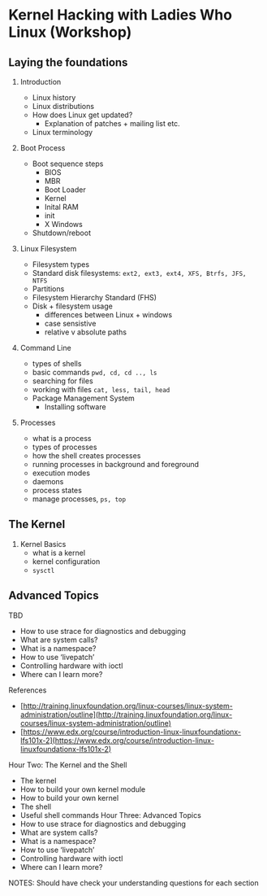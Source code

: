 # Kernel Hacking with Ladies Who Linux (Workshop)

## Laying the foundations
1. Introduction
    * Linux history
    * Linux distributions
    * How does Linux get updated?
        * Explanation of patches + mailing list etc.
    * Linux terminology

1. Boot Process
    * Boot sequence steps
        * BIOS
        * MBR
        * Boot Loader
        * Kernel
        * Inital RAM
        * init
        * X Windows
    * Shutdown/reboot

1. Linux Filesystem
    * Filesystem types
    * Standard disk filesystems: `ext2, ext3, ext4, XFS, Btrfs, JFS, NTFS`
    * Partitions
    * Filesystem Hierarchy Standard (FHS)
    * Disk + filesystem usage
        * differences between Linux + windows
        * case sensistive
        * relative v absolute paths

1. Command Line
    * types of shells
    * basic commands `pwd, cd, cd .., ls`
    * searching for files
    * working with files `cat, less, tail, head`
    * Package Management System
        * Installing software

1. Processes
    * what is a process
    * types of processes
    * how the shell creates processes 
    * running processes in background and foreground
    * execution modes
    * daemons
    * process states
    * manage processes, `ps, top`

## The Kernel 
1. Kernel Basics
    * what is a kernel
    * kernel configuration
    * `sysctl`

## Advanced Topics
TBD
* How to use strace for diagnostics and debugging
* What are system calls?
* What is a namespace?
* How to use ‘livepatch’
* Controlling hardware with ioctl
* Where can I learn more? 

References
* [http://training.linuxfoundation.org/linux-courses/linux-system-administration/outline](http://training.linuxfoundation.org/linux-courses/linux-system-administration/outline)
* [https://www.edx.org/course/introduction-linux-linuxfoundationx-lfs101x-2](https://www.edx.org/course/introduction-linux-linuxfoundationx-lfs101x-2)

Hour Two: The Kernel and the Shell
* The kernel
* How to build your own kernel module
* How to build your own kernel
* The shell
* Useful shell commands
Hour Three: Advanced Topics
* How to use strace for diagnostics and debugging
* What are system calls?
* What is a namespace?
* How to use ‘livepatch’
* Controlling hardware with ioctl
* Where can I learn more? 

NOTES:
Should have check your understanding questions for each section
